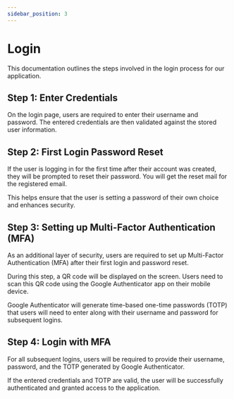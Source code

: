 ```yaml
---
sidebar_position: 3
---
```


# Login

This documentation outlines the steps involved in the login process for our application.

## Step 1: Enter Credentials

On the login page, users are required to enter their username and password. The entered credentials are then validated against the stored user information.

## Step 2: First Login Password Reset

If the user is logging in for the first time after their account was created, they will be prompted to reset their password. You will get the reset mail for the registered email.

This helps ensure that the user is setting a password of their own choice and enhances security.


## Step 3: Setting up Multi-Factor Authentication (MFA)

As an additional layer of security, users are required to set up Multi-Factor Authentication (MFA) after their first login and password reset.

During this step, a QR code will be displayed on the screen. Users need to scan this QR code using the Google Authenticator app on their mobile device.

Google Authenticator will generate time-based one-time passwords (TOTP) that users will need to enter along with their username and password for subsequent logins.

## Step 4: Login with MFA

For all subsequent logins, users will be required to provide their username, password, and the TOTP generated by Google Authenticator.

If the entered credentials and TOTP are valid, the user will be successfully authenticated and granted access to the application.
